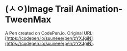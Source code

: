 # (ㅅㅇ)Image Trail Animation- TweenMax

A Pen created on CodePen.io. Original URL: [https://codepen.io/suuneee/pen/zYXJgjN](https://codepen.io/suuneee/pen/zYXJgjN).

